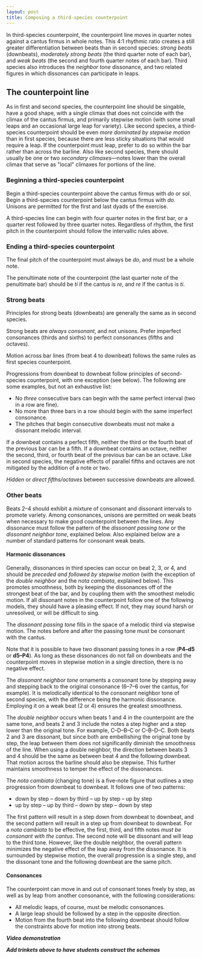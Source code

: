 ```yaml
---
layout: post
title: Composing a third-species counterpoint
---
```


In third-species counterpoint, the counterpoint line moves in quarter notes against a cantus firmus in whole notes. This 4:1 rhythmic ratio creates a still greater differentiation between beats than in second species: *strong beats* (downbeats), *moderately strong beats* (the third quarter note of each bar), and *weak beats* (the second and fourth quarter notes of each bar). Third species also introduces the *neighbor tone* dissonance, and two related figures in which dissonances can participate in leaps.

## The counterpoint line ##

As in first and second species, the counterpoint line should be singable, have a good shape, with a single climax that does not coincide with the climax of the cantus firmus, and primarily stepwise motion (with some small leaps and an occasional large leap for variety). Like second species, a third-species counterpoint should be even *more dominated by stepwise motion* than in first species, because there are less sticky situations that would require a leap. If the counterpoint must leap, prefer to do so within the bar rather than across the barline. Also like second species, there should usually be one or two *secondary climaxes*—notes lower than the overall climax that serve as "local" climaxes for portions of the line.

### Beginning a third-species counterpoint ###

Begin a third-species counterpoint above the cantus firmus with *do* or *sol*. Begin a third-species counterpoint below the cantus firmus with *do*. Unisons are permitted for the first and last dyads of the exercise.

A third-species line can begin with four quarter notes in the first bar, or a quarter rest followed by three quarter notes. Regardless of rhythm, the first pitch in the counterpoint should follow the intervallic rules above.

### Ending a third-species counterpoint ###

The final pitch of the counterpoint must always be *do*, and must be a whole note.

The penultimate note of the counterpoint (the last quarter note of the penultimate bar) should be *ti* if the cantus is *re*, and *re* if the cantus is *ti*.

### Strong beats ###

Principles for strong beats (downbeats) are generally the same as in second species.

Strong beats are *always  consonant*, and not unisons. Prefer imperfect consonances (thirds and sixths) to perfect consonances (fifths and octaves). 

Motion across bar lines (from beat 4 to downbeat) follows the same rules as first species counterpoint.

Progressions from downbeat to downbeat follow principles of second-species counterpoint, with one exception (see below). The following are some examples, but not an exhaustive list:

- No *three* consecutive bars can begin with the same perfect interval (two in a row are fine).  
- No more than three bars in a row should begin with the same imperfect consonance.  
- The pitches that begin consecutive downbeats must not make a dissonant melodic interval.  

If a downbeat contains a perfect fifth, neither the third or the fourth beat of the previous bar can be a fifth. If a downbeat contains an octave, neither the second, third, or fourth beat of the previous bar can be an octave. Like in second species, the negative effects of parallel fifths and octaves are not mitigated by the addition of a note or two. 

*Hidden* or *direct fifths/octaves* between successive downbeats are allowed.

### Other beats ###

Beats 2–4 should exhibit a mixture of consonant and dissonant intervals to promote variety. Among consonances, unisons are permitted on weak beats when necessary to make good counterpoint between the lines. Any dissonance must follow the pattern of the *dissonant passing tone* or the *dissonant neighbor tone*, explained below. Also explained below are a number of standard patterns for consonant weak beats.

#### Harmonic dissonances ####

Generally, dissonances in third species can occur on beat 2, 3, or 4, and should be *preceded and followed by stepwise motion* (with the exception of the *double neighbor* and the *nota cambiata*, explained below). This promotes smoothness, both by keeping the dissonances off of the strongest beat of the bar, and by coupling them with the smoothest melodic motion. If all dissonant notes in the counterpoint follow one of the following models, they should have a pleasing effect. If not, they may sound harsh or unresolved, or will be difficult to sing.

The *dissonant passing tone* fills in the space of a melodic third via stepwise motion. The notes before and after the passing tone must be consonant with the cantus.

Note that it is possible to have two dissonant passing tones in a row (**P4–d5** or **d5–P4**). As long as these dissonances do not fall on downbeats and the counterpoint moves in stepwise motion in a single direction, there is no negative effect.

The *dissonant neighbor tone* ornaments a consonant tone by stepping away and stepping back to the original consonance (6–7–6 over the cantus, for example). It is melodically identical to the consonant neighbor tone of second species, with the difference being the harmonic dissonance. Employing it on a weak beat (2 or 4) ensures the greatest smoothness.

The *double neighbor* occurs when beats 1 and 4 in the counterpoint are the same tone, and beats 2 and 3 include the notes a step higher and a step lower than the original tone. For example, C–D–B–C or C–B–D–C. Both beats 2 and 3 are dissonant, but since both are embellishing the original tone by step, the leap between them does not significantly diminish the smoothness of the line. When using a double neighbor, the direction between beats 3 and 4 should be the same as between beat 4 and the following downbeat. That motion across the barline should also be stepwise. This further maintains smoothness to temper the effect of the dissonances.

The *nota cambiata* (changing tone) is a five-note figure that outlines a step progression from downbeat to downbeat. It follows one of two patterns:

- down by step – down by third – up by step – up by step  
- up by step – up by third – down by step – down by step  

The first pattern will result in a step down from downbeat to downbeat, and the second pattern will result in a step up from downbeat to downbeat. For a *nota cambiata* to be effective, the first, third, and fifth notes *must be consonant with the cantus*. The second note will be dissonant and will leap to the third tone. However, like the double neighbor, the overall pattern minimizes the negative effect of the leap away from the dissonance. It is surrounded by stepwise motion, the overall progression is a single step, and the dissonant tone and the following downbeat are the same pitch.


####  Consonances ####

The counterpoint can move in and out of consonant tones freely by step, as well as by leap from another consonance, with the following considerations:

- All melodic leaps, of course, must be melodic consonances.  
- A large leap should be followed by a step in the opposite direction.  
- Motion from the fourth beat into the following downbeat should follow the constraints above for motion into strong beats.


***Video demonstration***

***Add trinkets above to have students construct the schemas***